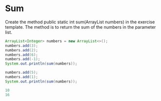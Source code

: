 
# Sum

Create the method public static int sum(ArrayList<Integer> numbers) in the exercise template. The method is to return the sum of the numbers in the parameter list.

```java
ArrayList<Integer> numbers = new ArrayList<>();
numbers.add(3);
numbers.add(2);
numbers.add(6);
numbers.add(-1);
System.out.println(sum(numbers));

numbers.add(5);
numbers.add(1);
System.out.println(sum(numbers));
```

```java
10
16
```

